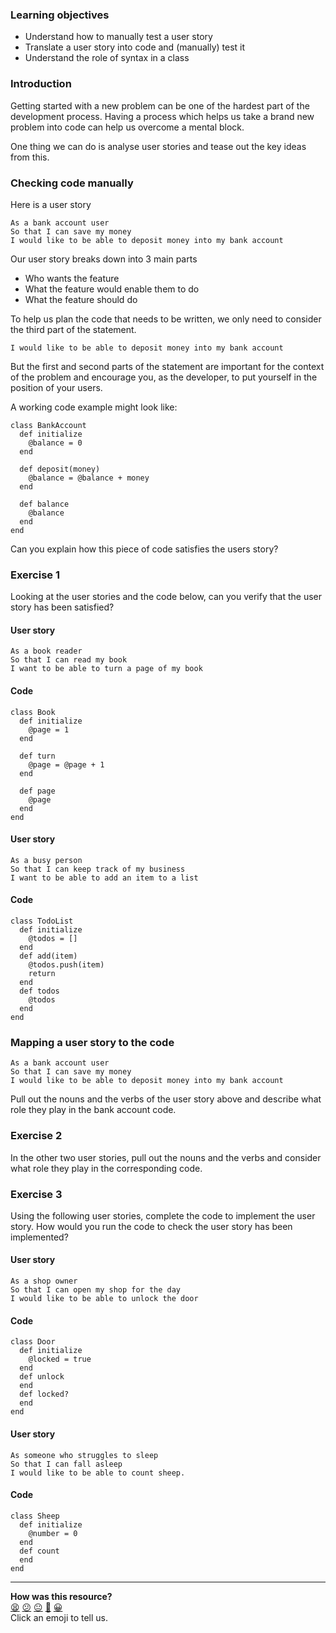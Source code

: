 ### Learning objectives
 - Understand how to manually test a user story
 - Translate a user story into code and (manually) test it
 - Understand the role of syntax in a class

### Introduction

Getting started with a new problem can be one of the hardest
part of the development process. Having a process which helps us take a brand new problem into code can help us overcome a mental block.

One thing we can do is analyse user stories and tease out the key ideas from this.

### Checking code manually
Here is a user story
```
As a bank account user
So that I can save my money
I would like to be able to deposit money into my bank account
```

Our user story breaks down into 3 main parts
- Who wants the feature
- What the feature would enable them to do
- What the feature should do

To help us plan the code that needs to be written, we only need to consider the third part of the statement.

`I would like to be able to deposit money into my bank account`

But the first and second parts of the statement are important for the context of the problem and encourage you, as the developer, to put yourself in the position of your users.

A working code example might look like:
```
class BankAccount
  def initialize
    @balance = 0
  end
  
  def deposit(money)
    @balance = @balance + money
  end
  
  def balance
    @balance
  end
end
```

Can you explain how this piece of code satisfies the users story?

### Exercise 1

Looking at the user stories and the code below, can you verify that the user story has been satisfied?

#### User story

```
As a book reader
So that I can read my book
I want to be able to turn a page of my book
```

#### Code
```
class Book
  def initialize
    @page = 1
  end

  def turn
    @page = @page + 1
  end

  def page
    @page
  end
end
```

#### User story

```
As a busy person
So that I can keep track of my business
I want to be able to add an item to a list
```

#### Code
```
class TodoList
  def initialize
    @todos = []
  end
  def add(item)
    @todos.push(item)
    return
  end
  def todos
    @todos
  end
end
```

### Mapping a user story to the code
```
As a bank account user
So that I can save my money
I would like to be able to deposit money into my bank account
```

Pull out the nouns and the verbs of the user story above and describe what role they play in the bank account code.

### Exercise 2
In the other two user stories, pull out the nouns and the verbs and consider what role they play in the corresponding code.


### Exercise 3
Using the following user stories, complete the code to implement the user story. How would you run the code to check the user story has been implemented?

#### User story
```
As a shop owner
So that I can open my shop for the day
I would like to be able to unlock the door
```

#### Code
```
class Door
  def initialize
    @locked = true
  end
  def unlock
  end
  def locked?
  end
end
```

#### User story
```
As someone who struggles to sleep
So that I can fall asleep
I would like to be able to count sheep.
```

#### Code
```
class Sheep
  def initialize
    @number = 0
  end
  def count
  end
end
```

<!-- BEGIN GENERATED SECTION DO NOT EDIT -->

---

**How was this resource?**  
[😫](https://airtable.com/shrUJ3t7KLMqVRFKR?prefill_Repository=skills-workshops&prefill_File=week-1/translating_user_stories_into_code/README.md&prefill_Sentiment=😫) [😕](https://airtable.com/shrUJ3t7KLMqVRFKR?prefill_Repository=skills-workshops&prefill_File=week-1/translating_user_stories_into_code/README.md&prefill_Sentiment=😕) [😐](https://airtable.com/shrUJ3t7KLMqVRFKR?prefill_Repository=skills-workshops&prefill_File=week-1/translating_user_stories_into_code/README.md&prefill_Sentiment=😐) [🙂](https://airtable.com/shrUJ3t7KLMqVRFKR?prefill_Repository=skills-workshops&prefill_File=week-1/translating_user_stories_into_code/README.md&prefill_Sentiment=🙂) [😀](https://airtable.com/shrUJ3t7KLMqVRFKR?prefill_Repository=skills-workshops&prefill_File=week-1/translating_user_stories_into_code/README.md&prefill_Sentiment=😀)  
Click an emoji to tell us.

<!-- END GENERATED SECTION DO NOT EDIT -->
